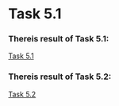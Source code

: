 # Task 5.1
### Thereis result of Task 5.1:
[Task 5.1](./task5.1/readme.md)

### Thereis result of Task 5.2:
[Task 5.2](./task5.2/readme.md)
